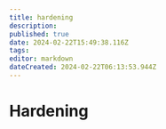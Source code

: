 ```yaml
---
title: hardening
description: 
published: true
date: 2024-02-22T15:49:38.116Z
tags: 
editor: markdown
dateCreated: 2024-02-22T06:13:53.944Z
---
```


# Hardening

